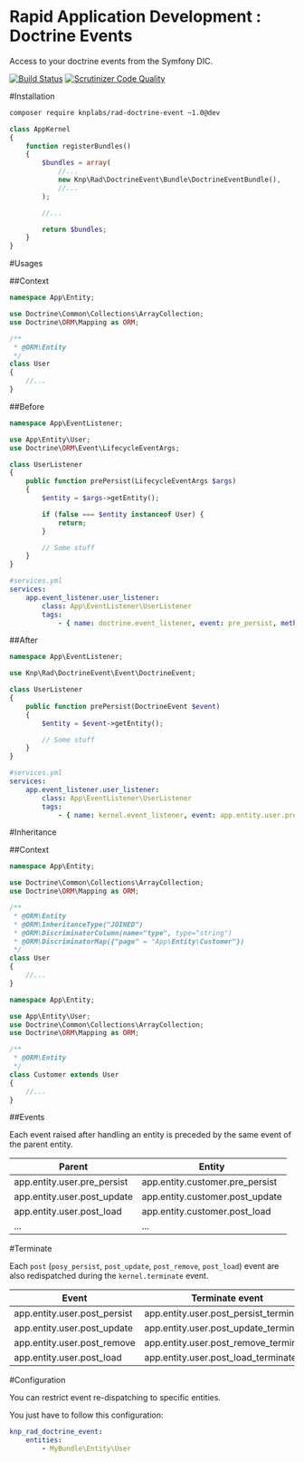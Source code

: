 Rapid Application Development : Doctrine Events
===============================================
Access to your doctrine events from the Symfony DIC.

[![Build Status](https://travis-ci.org/KnpLabs/rad-doctrine-event.svg?branch=master)](https://travis-ci.org/KnpLabs/rad-doctrine-event)
[![Scrutinizer Code Quality](https://scrutinizer-ci.com/g/KnpLabs/rad-doctrine-event/badges/quality-score.png?b=master)](https://scrutinizer-ci.com/g/KnpLabs/rad-doctrine-event/?branch=master)

#Installation

```bash
composer require knplabs/rad-doctrine-event ~1.0@dev
```

```php
class AppKernel
{
    function registerBundles()
    {
        $bundles = array(
            //...
            new Knp\Rad\DoctrineEvent\Bundle\DoctrineEventBundle(),
            //...
        );

        //...

        return $bundles;
    }
}
```

#Usages

##Context

```php
namespace App\Entity;

use Doctrine\Common\Collections\ArrayCollection;
use Doctrine\ORM\Mapping as ORM;

/**
 * @ORM\Entity
 */
class User
{
    //...
}
```

##Before

```php
namespace App\EventListener;

use App\Entity\User;
use Doctrine\ORM\Event\LifecycleEventArgs;

class UserListener
{
    public function prePersist(LifecycleEventArgs $args)
    {
        $entity = $args->getEntity();

        if (false === $entity instanceof User) {
            return;
        }

        // Some stuff
    }
}
```

```yaml
#services.yml
services:
    app.event_listener.user_listener:
        class: App\EventListener\UserListener
        tags:
            - { name: doctrine.event_listener, event: pre_persist, method: prePersist }
```

##After

```php
namespace App\EventListener;

use Knp\Rad\DoctrineEvent\Event\DoctrineEvent;

class UserListener
{
    public function prePersist(DoctrineEvent $event)
    {
        $entity = $event->getEntity();

        // Some stuff
    }
}
```

```yaml
#services.yml
services:
    app.event_listener.user_listener:
        class: App\EventListener\UserListener
        tags:
            - { name: kernel.event_listener, event: app.entity.user.pre_persist, method: prePersist }
```

#Inheritance

##Context

```php
namespace App\Entity;

use Doctrine\Common\Collections\ArrayCollection;
use Doctrine\ORM\Mapping as ORM;

/**
 * @ORM\Entity
 * @ORM\InheritanceType("JOINED")
 * @ORM\DiscriminatorColumn(name="type", type="string")
 * @ORM\DiscriminatorMap({"page" = "App\Entity\Customer"})
 */
class User
{
    //...
}
```

```php
namespace App\Entity;

use App\Entity\User;
use Doctrine\Common\Collections\ArrayCollection;
use Doctrine\ORM\Mapping as ORM;

/**
 * @ORM\Entity
 */
class Customer extends User
{
    //...
}
```

##Events

Each event raised after handling an entity is preceded by the same event of the parent entity.

| Parent                      | Entity                          |
| --------------------------- | ------------------------------- |
| app.entity.user.pre_persist | app.entity.customer.pre_persist |
| app.entity.user.post_update | app.entity.customer.post_update |
| app.entity.user.post_load   | app.entity.customer.post_load   |
| ...                         | ...                             |

#Terminate

Each `post` (`posy_persist`, `post_update`, `post_remove`, `post_load`) event are also redispatched during the `kernel.terminate` event.

| Event                        | Terminate event                        |
| ---------------------------- | -------------------------------------- |
| app.entity.user.post_persist | app.entity.user.post_persist_terminate |
| app.entity.user.post_update  | app.entity.user.post_update_terminate  |
| app.entity.user.post_remove  | app.entity.user.post_remove_terminate  |
| app.entity.user.post_load    | app.entity.user.post_load_terminate    |

#Configuration

You can restrict event re-dispatching to specific entities.

You just have to follow this configuration:

```yml
knp_rad_doctrine_event:
    entities:
        - MyBundle\Entity\User
```
